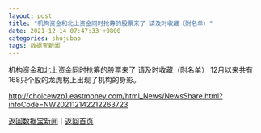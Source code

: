 ```yaml
---
layout: post
title: "机构资金和北上资金同时抢筹的股票来了 请及时收藏（附名单）"
date: 2021-12-14 07:47:33 +0800
categories: shujubao
tags: 数据宝新闻
---
```

机构资金和北上资金同时抢筹的股票来了 请及时收藏（附名单）
12月以来共有168只个股的龙虎榜上出现了机构的身影。

<http://choicewzp1.eastmoney.com/html_News/NewsShare.html?infoCode=NW202112142212263723>

[返回数据宝新闻](//finews.withounder.com/shujubao/)｜[返回首页](//finews.withounder.com/)